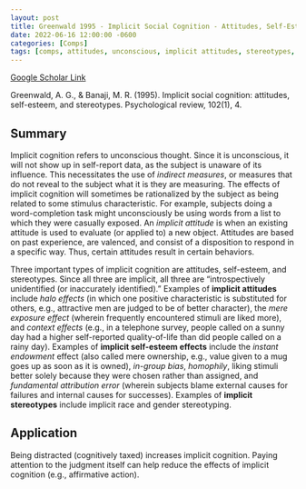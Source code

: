 ```yaml
---
layout: post
title: Greenwald 1995 - Implicit Social Cognition - Attitudes, Self-Esteem, and Stereotypes
date: 2022-06-16 12:00:00 -0600
categories: [Comps]
tags: [comps, attitudes, unconscious, implicit attitudes, stereotypes, indirect measures]
---
```

[Google Scholar Link](https://scholar.google.com/scholar?hl=en&as_sdt=0%2C45&q=Implicit+social+cognition%3A+Attitudes%2C+self-esteem%2C+and+stereotypes&btnG=)

Greenwald, A. G., & Banaji, M. R. (1995). Implicit social cognition: attitudes, self-esteem, and stereotypes. Psychological review, 102(1), 4.

## Summary
Implicit cognition refers to unconscious thought.  Since it is unconscious, it will not show up in self-report data, as the subject is unaware of its influence.  This necessitates the use of _indirect measures_, or measures that do not reveal to the subject what it is they are measuring.  The effects of implicit cognition will sometimes be rationalized by the subject as being related to some stimulus characteristic.  For example, subjects doing a word-completion task might unconsciously be using words from a list to which they were casually exposed.  An _implicit attitude_ is when an existing attitude is used to evaluate (or applied to) a new object.  Attitudes are based on past experience, are valenced, and consist of a disposition to respond in a specific way.  Thus, certain attitudes result in certain behaviors.

Three important types of implicit cognition are attitudes, self-esteem, and stereotypes.  Since all three are implicit, all three are “introspectively unidentified (or inaccurately identified).”  Examples of **implicit attitudes** include _halo effects_ (in which one positive characteristic is substituted for others, e.g., attractive men are judged to be of better character), the _mere exposure effect_ (wherein frequently encountered stimuli are liked more), and _context effects_ (e.g., in a telephone survey, people called on a sunny day had a higher self-reported quality-of-life than did people called on a rainy day).  Examples of **implicit self-esteem effects** include the _instant endowment_ effect (also called mere ownership, e.g., value given to a mug goes up as soon as it is owned), _in-group bias_, _homophily_, liking stimuli better solely because they were chosen rather than assigned, and _fundamental attribution error_ (wherein subjects blame external causes for failures and internal causes for successes).  Examples of **implicit stereotypes** include implicit race and gender stereotyping.

## Application
Being distracted (cognitively taxed) increases implicit cognition.  Paying attention to the judgment itself can help reduce the effects of implicit cognition (e.g., affirmative action).
